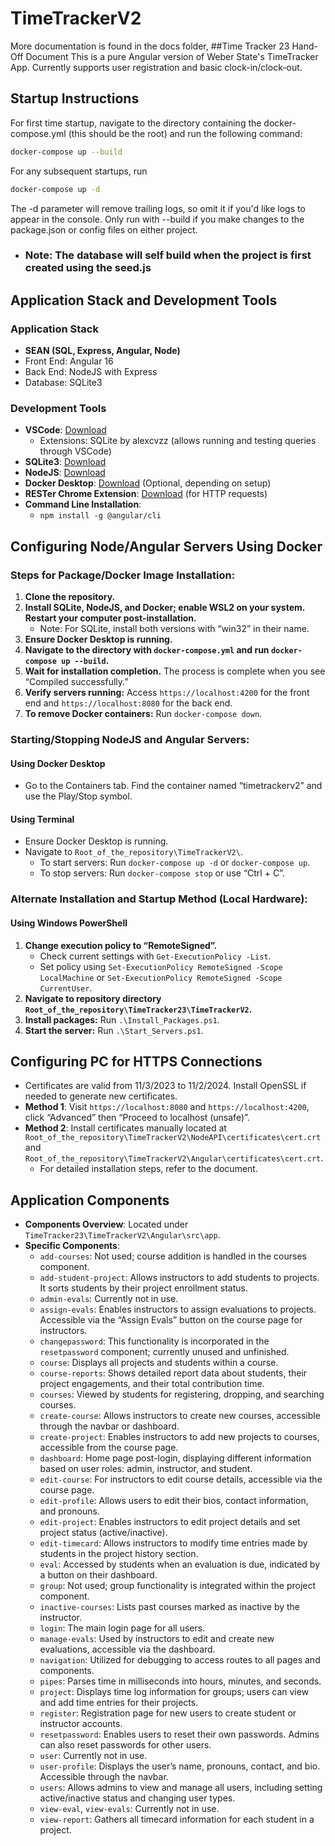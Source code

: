 # TimeTrackerV2
More documentation is found in the docs folder, 
##Time Tracker 23 Hand-Off Document
This is a pure Angular version of Weber State's TimeTracker App. Currently supports user registration and basic clock-in/clock-out.

## Startup Instructions
For first time startup, navigate to the directory containing the docker-compose.yml (this should be the root) and run the following command:
```bash
docker-compose up --build
```
For any subsequent startups, run
```bash
docker-compose up -d
```
The -d parameter will remove trailing logs, so omit it if you'd like logs to appear in the console. Only run with --build if you make changes to the package.json or config files on either project.
- ### Note: The database will self build when the project is first created using the seed.js

## Application Stack and Development Tools

### Application Stack
- **SEAN (SQL, Express, Angular, Node)**
- Front End: Angular 16
- Back End: NodeJS with Express 
- Database: SQLite3


### Development Tools
- **VSCode**: [Download](https://code.visualstudio.com/download)
  - Extensions: SQLite by alexcvzz (allows running and testing queries through VSCode)
- **SQLite3**: [Download](https://www.sqlite.org/download.html)
- **NodeJS**: [Download](https://nodejs.org/en/download/)
- **Docker Desktop**: [Download](https://www.docker.com/products/docker-desktop) (Optional, depending on setup)
- **RESTer Chrome Extension**: [Download](https://chromewebstore.google.com/detail/rester/eejfoncpjfgmeleakejdcanedmefagga?pli=1) (for HTTP requests)
- **Command Line Installation**: 
  - `npm install -g @angular/cli`

## Configuring Node/Angular Servers Using Docker

### Steps for Package/Docker Image Installation:
1. **Clone the repository.**
2. **Install SQLite, NodeJS, and Docker; enable WSL2 on your system. Restart your computer post-installation.**
   - Note: For SQLite, install both versions with “win32” in their name.
3. **Ensure Docker Desktop is running.**
4. **Navigate to the directory with `docker-compose.yml` and run `docker-compose up --build`.**
5. **Wait for installation completion.** The process is complete when you see “Compiled successfully.”
6. **Verify servers running:** Access `https://localhost:4200` for the front end and `https://localhost:8080` for the back end.
7. **To remove Docker containers:** Run `docker-compose down`.

### Starting/Stopping NodeJS and Angular Servers:
#### Using Docker Desktop
- Go to the Containers tab. Find the container named “timetrackerv2” and use the Play/Stop symbol.

#### Using Terminal
- Ensure Docker Desktop is running.
- Navigate to `Root_of_the_repository\TimeTrackerV2\`.
  - To start servers: Run `docker-compose up -d` or `docker-compose up`.
  - To stop servers: Run `docker-compose stop` or use “Ctrl + C”.

### Alternate Installation and Startup Method (Local Hardware):
#### Using Windows PowerShell
1. **Change execution policy to “RemoteSigned”.**
   - Check current settings with `Get-ExecutionPolicy -List`.
   - Set policy using `Set-ExecutionPolicy RemoteSigned -Scope LocalMachine` or `Set-ExecutionPolicy RemoteSigned -Scope CurrentUser`.
2. **Navigate to repository directory `Root_of_the_repository\TimeTracker23\TimeTrackerV2`.**
3. **Install packages:** Run `.\Install_Packages.ps1`.
4. **Start the server:** Run `.\Start_Servers.ps1`.

## Configuring PC for HTTPS Connections
- Certificates are valid from 11/3/2023 to 11/2/2024. Install OpenSSL if needed to generate new certificates.
- **Method 1**: Visit `https://localhost:8080` and `https://localhost:4200`, click “Advanced” then “Proceed to localhost (unsafe)”.
- **Method 2**: Install certificates manually located at `Root_of_the_repository\TimeTrackerV2\NodeAPI\certificates\cert.crt` and `Root_of_the_repository\TimeTrackerV2\Angular\certificates\cert.crt`.
  - For detailed installation steps, refer to the document.

## Application Components
- **Components Overview**: Located under `TimeTracker23\TimeTrackerV2\Angular\src\app`.
- **Specific Components**:
  - `add-courses`: Not used; course addition is handled in the courses component.
  - `add-student-project`: Allows instructors to add students to projects. It sorts students by their project enrollment status.
  - `admin-evals`: Currently not in use.
  - `assign-evals`: Enables instructors to assign evaluations to projects. Accessible via the “Assign Evals” button on the course page for instructors.
  - `changepassword`: This functionality is incorporated in the `resetpassword` component; currently unused and unfinished.
  - `course`: Displays all projects and students within a course.
  - `course-reports`: Shows detailed report data about students, their project engagements, and their total contribution time.
  - `courses`: Viewed by students for registering, dropping, and searching courses.
  - `create-course`: Allows instructors to create new courses, accessible through the navbar or dashboard.
  - `create-project`: Enables instructors to add new projects to courses, accessible from the course page.
  - `dashboard`: Home page post-login, displaying different information based on user roles: admin, instructor, and student.
  - `edit-course`: For instructors to edit course details, accessible via the course page.
  - `edit-profile`: Allows users to edit their bios, contact information, and pronouns.
  - `edit-project`: Enables instructors to edit project details and set project status (active/inactive).
  - `edit-timecard`: Allows instructors to modify time entries made by students in the project history section.
  - `eval`: Accessed by students when an evaluation is due, indicated by a button on their dashboard.
  - `group`: Not used; group functionality is integrated within the project component.
  - `inactive-courses`: Lists past courses marked as inactive by the instructor.
  - `login`: The main login page for all users.
  - `manage-evals`: Used by instructors to edit and create new evaluations, accessible via the dashboard.
  - `navigation`: Utilized for debugging to access routes to all pages and components.
  - `pipes`: Parses time in milliseconds into hours, minutes, and seconds.
  - `project`: Displays time log information for groups; users can view and add time entries for their projects.
  - `register`: Registration page for new users to create student or instructor accounts.
  - `resetpassword`: Enables users to reset their own passwords. Admins can also reset passwords for other users.
  - `user`: Currently not in use.
  - `user-profile`: Displays the user’s name, pronouns, contact, and bio. Accessible through the navbar.
  - `users`: Allows admins to view and manage all users, including setting active/inactive status and changing user types.
  - `view-eval`, `view-evals`: Currently not in use.
  - `view-report`: Gathers all timecard information for each student in a project.


